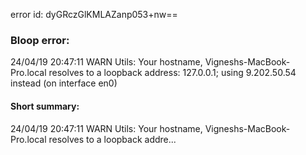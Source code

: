 error id: dyGRczGlKMLAZanp053+nw==
### Bloop error:

24/04/19 20:47:11 WARN Utils: Your hostname, Vigneshs-MacBook-Pro.local resolves to a loopback address: 127.0.0.1; using 9.202.50.54 instead (on interface en0)
#### Short summary: 

24/04/19 20:47:11 WARN Utils: Your hostname, Vigneshs-MacBook-Pro.local resolves to a loopback addre...